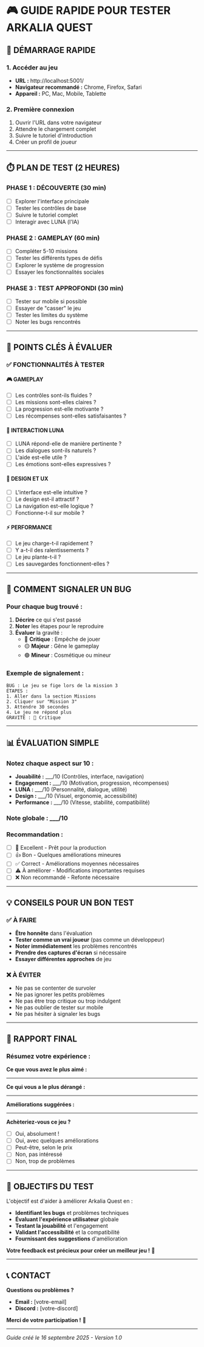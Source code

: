 # 🎮 GUIDE RAPIDE POUR TESTER ARKALIA QUEST

## 🚀 **DÉMARRAGE RAPIDE**

### **1. Accéder au jeu**
- **URL :** http://localhost:5001/
- **Navigateur recommandé :** Chrome, Firefox, Safari
- **Appareil :** PC, Mac, Mobile, Tablette

### **2. Première connexion**
1. Ouvrir l'URL dans votre navigateur
2. Attendre le chargement complet
3. Suivre le tutoriel d'introduction
4. Créer un profil de joueur

---

## ⏱️ **PLAN DE TEST (2 HEURES)**

### **PHASE 1 : DÉCOUVERTE (30 min)**
- [ ] Explorer l'interface principale
- [ ] Tester les contrôles de base
- [ ] Suivre le tutoriel complet
- [ ] Interagir avec LUNA (l'IA)

### **PHASE 2 : GAMEPLAY (60 min)**
- [ ] Compléter 5-10 missions
- [ ] Tester les différents types de défis
- [ ] Explorer le système de progression
- [ ] Essayer les fonctionnalités sociales

### **PHASE 3 : TEST APPROFONDI (30 min)**
- [ ] Tester sur mobile si possible
- [ ] Essayer de "casser" le jeu
- [ ] Tester les limites du système
- [ ] Noter les bugs rencontrés

---

## 🎯 **POINTS CLÉS À ÉVALUER**

### **✅ FONCTIONNALITÉS À TESTER**

#### **🎮 GAMEPLAY**
- [ ] Les contrôles sont-ils fluides ?
- [ ] Les missions sont-elles claires ?
- [ ] La progression est-elle motivante ?
- [ ] Les récompenses sont-elles satisfaisantes ?

#### **🌙 INTERACTION LUNA**
- [ ] LUNA répond-elle de manière pertinente ?
- [ ] Les dialogues sont-ils naturels ?
- [ ] L'aide est-elle utile ?
- [ ] Les émotions sont-elles expressives ?

#### **🎨 DESIGN ET UX**
- [ ] L'interface est-elle intuitive ?
- [ ] Le design est-il attractif ?
- [ ] La navigation est-elle logique ?
- [ ] Fonctionne-t-il sur mobile ?

#### **⚡ PERFORMANCE**
- [ ] Le jeu charge-t-il rapidement ?
- [ ] Y a-t-il des ralentissements ?
- [ ] Le jeu plante-t-il ?
- [ ] Les sauvegardes fonctionnent-elles ?

---

## 🐛 **COMMENT SIGNALER UN BUG**

### **Pour chaque bug trouvé :**
1. **Décrire** ce qui s'est passé
2. **Noter** les étapes pour le reproduire
3. **Évaluer** la gravité :
   - 🔴 **Critique** : Empêche de jouer
   - 🟡 **Majeur** : Gêne le gameplay
   - 🟢 **Mineur** : Cosmétique ou mineur

### **Exemple de signalement :**
```
BUG : Le jeu se fige lors de la mission 3
ÉTAPES : 
1. Aller dans la section Missions
2. Cliquer sur "Mission 3"
3. Attendre 30 secondes
4. Le jeu ne répond plus
GRAVITÉ : 🔴 Critique
```

---

## 📊 **ÉVALUATION SIMPLE**

### **Notez chaque aspect sur 10 :**

- **Jouabilité :** ___/10 (Contrôles, interface, navigation)
- **Engagement :** ___/10 (Motivation, progression, récompenses)
- **LUNA :** ___/10 (Personnalité, dialogue, utilité)
- **Design :** ___/10 (Visuel, ergonomie, accessibilité)
- **Performance :** ___/10 (Vitesse, stabilité, compatibilité)

### **Note globale :** ___/10

### **Recommandation :**
- [ ] 🌟 Excellent - Prêt pour la production
- [ ] 👍 Bon - Quelques améliorations mineures
- [ ] ✅ Correct - Améliorations moyennes nécessaires
- [ ] ⚠️ À améliorer - Modifications importantes requises
- [ ] ❌ Non recommandé - Refonte nécessaire

---

## 💡 **CONSEILS POUR UN BON TEST**

### **✅ À FAIRE**
- **Être honnête** dans l'évaluation
- **Tester comme un vrai joueur** (pas comme un développeur)
- **Noter immédiatement** les problèmes rencontrés
- **Prendre des captures d'écran** si nécessaire
- **Essayer différentes approches** de jeu

### **❌ À ÉVITER**
- Ne pas se contenter de survoler
- Ne pas ignorer les petits problèmes
- Ne pas être trop critique ou trop indulgent
- Ne pas oublier de tester sur mobile
- Ne pas hésiter à signaler les bugs

---

## 📝 **RAPPORT FINAL**

### **Résumez votre expérience :**

**Ce que vous avez le plus aimé :**
________________

**Ce qui vous a le plus dérangé :**
________________

**Améliorations suggérées :**
________________

**Achèteriez-vous ce jeu ?**
- [ ] Oui, absolument !
- [ ] Oui, avec quelques améliorations
- [ ] Peut-être, selon le prix
- [ ] Non, pas intéressé
- [ ] Non, trop de problèmes

---

## 🎯 **OBJECTIFS DU TEST**

L'objectif est d'aider à améliorer Arkalia Quest en :
- **Identifiant les bugs** et problèmes techniques
- **Évaluant l'expérience utilisateur** globale
- **Testant la jouabilité** et l'engagement
- **Validant l'accessibilité** et la compatibilité
- **Fournissant des suggestions** d'amélioration

**Votre feedback est précieux pour créer un meilleur jeu !** 🙏

---

## 📞 **CONTACT**

**Questions ou problèmes ?**
- **Email :** [votre-email]
- **Discord :** [votre-discord]

**Merci de votre participation !** 🌟

---

*Guide créé le 16 septembre 2025 - Version 1.0*
